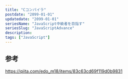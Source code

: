 ```yaml
---
title: "Cコンパイラ"
postdate: "2099-01-01"
updatedate: "2099-01-01"
seriesName: "JavaScript中級者を目指す"
seriesSlug: "JavaScriptAdvance"
description: 
tags: ["JavaScript"]
---
```


## 参考

https://qiita.com/edo_m18/items/83c63cd69f119d0b9831
